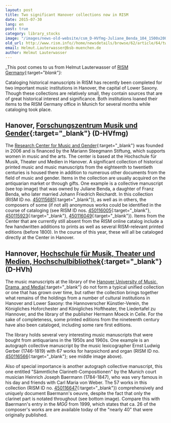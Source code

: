 ```yaml
---
layout: post
title: Two significant Hanover collections now in RISM
date: 2015-07-30
lang: en
post: true
category: library_stocks
image: "/images/news-old-website/csm_D-HVfmg-Juliane_Benda_104_1500x2000_600KB_01_3d0a6343cb.jpg"
old_url: http://www.rism.info//home/newsdetails/browse/62/article/64/two-significant-hanover-collections-now-in-rism.html
email: Helmut.Lauterwasser@bsb-muenchen.de
author: Helmut Lauterwasser
---
```



_This post comes to us from Helmut Lauterwasser of [RISM Germany](http://de.rism.info/de/home.html){:target="_blank"}:_

Cataloging historical manuscripts in RISM has recently been completed for two important music institutions in Hanover, the capital of Lower Saxony. Though these collections are relatively small, they contain sources that are of great historical interest and significance. Both institutions loaned their items to the RISM Germany office in Munich for several months while cataloging took place.

## Hanover, [Forschungszentrum Musik und Gender](https://opac.rism.info/search?View=rism&siglum=D-HVfmg){:target="_blank"} (D-HVfmg)

The [Research Center for Music and Gender](http://www.fmg.hmtm-hannover.de/de/start/){:target="_blank"} was founded in 2006 and is financed by the Mariann Steegmann Stiftung, which supports women in music and the arts. The center is based at the Hochschule für Musik, Theater und Medien in Hanover. A significant collection of historical printed music and music manuscripts from the eighteenth to twentieth centuries is housed there in addition to numerous other documents from the field of music and gender. Items in the collection are usually acquired on the antiquarian market or through gifts. One example is a collective manuscript (see top image) that was owned by Juliane Benda, a daughter of Franz Benda, who later married Johann Friedrich Reichardt. In this collection (RISM ID no. [450115681](https://opac.rism.info/search?id=450115681){:target="_blank"}), as well as in others, the composers of some (if not all) anonymous works could be identified in the course of cataloging (see RISM ID nos. [450116005](https://opac.rism.info/search?id=450116005){:target="_blank"}, [450115923](https://opac.rism.info/search?id=450115923){:target="_blank"}, [450116049](https://opac.rism.info/search?id=450116049){:target="_blank"}). Items from the Center that are currently still absent from the RISM online catalog include a few handwritten additions to prints as well as several RISM-relevant printed editions (before 1800). In the course of this year, these will all be cataloged directly at the Center in Hanover.



## Hannover, [Hochschule für Musik, Theater und Medien, Hochschulbibliothek](https://opac.rism.info/search?View=rism&siglum=D-HVh){:target="_blank"} (D-HVh)

The music manuscripts at the library of the [Hanover University of Music, Drama, and Media](http://www.hmtm-hannover.de/en/studies/library/){:target="_blank"} do not form a typical unified collection or one that has grown over time, but rather the collection brings together what remains of the holdings from a number of cultural institutions in Hanover and Lower Saxony: the Hannoverscher Künstler-Verein, the Königliches Hoforchester and Königliches Hoftheater, the Liedertafel zu Hannover, and the library of the publisher Hermann Moeck in Celle. For the sake of completeness, some printed editions from the nineteenth century have also been cataloged, including some rare first editions.

The library holds several very interesting music manuscripts that were bought from antiquarians in the 1950s and 1960s. One example is an autograph collective manuscript by the music lexicographer Ernst Ludwig Gerber (1746-1819) with 67 works for harpsichord and organ (RISM ID no. [450116566](https://opac.rism.info/search?id=450116566){:target="_blank"}; see middle image above).

Also of special importance is another autograph collective manuscript, this one entitled "Sämmtliche Clarinett-Compositionen" by the Munich court musician Heinrich Joseph Baermann (1784-1847), who was very famous in his day and friends with Carl Maria von Weber. The 57 works in this collection (RISM ID no. [450116647](https://opac.rism.info/search?id=450116647){:target="_blank"}) comprehensively and uniquely document Baermann's oeuvre, despite the fact that only the clarinet part is notated throughout (see bottom image). Compare this with Baermann's entry in the _MGG_ from 1999, which states that ca. 26 of the composer's works are are available today of the "nearly 40" that were originally published.

<script type="text/javascript">var switchTo5x=true;</script><script type="text/javascript" src="http://w.sharethis.com/button/buttons.js"></script><script type="text/javascript">stLight.options({publisher: "9b601438-1ce1-49d8-bfd7-9cff5df54c17", doNotHash: false, doNotCopy: false, hashAddressBar: false});</script>